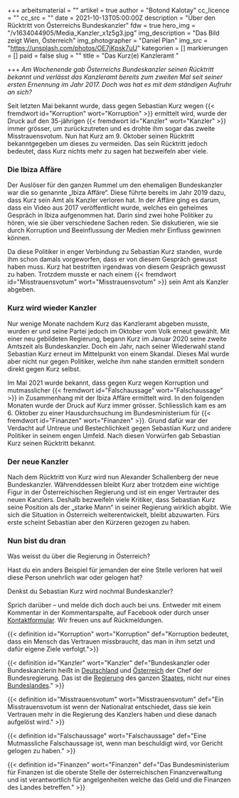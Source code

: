 +++
arbeitsmaterial = ""
artikel = true
author = "Botond Kalotay"
cc_licence = ""
cc_src = ""
date = 2021-10-13T05:00:00Z
description = "Über den Rücktritt von Österreichs Bundeskanzler"
fdw = true
hero_img = "/v1634044905/Media_Kanzler_x1z5g3.jpg"
img_description = "Das Bild zeigt Wien, Österreich"
img_photographer = "Daniel Plan"
img_src = "https://unsplash.com/photos/OE7jKpsk7uU"
kategorien = []
markierungen = []
paid = false
slug = ""
title = "Das Kurz(e) Kanzleramt "

+++
_Am Wochenende gab Österreichs Bundeskanzler seinen Rücktritt bekannt und verlässt das Kanzleramt bereits zum zweiten Mal seit seiner ersten Ernennung im Jahr 2017. Doch was hat es mit dem ständigen Aufruhr an sich?_

Seit letzten Mai bekannt wurde, dass gegen Sebastian Kurz wegen {{< fremdwort id="Korruption" wort="Korruption" >}} ermittelt wird, wurde der Druck auf den 35-jährigen {{< fremdwort id="Kanzler" wort="Kanzler" >}} immer grösser, um zurückzutreten und es drohte ihm sogar das zweite Misstrauensvotum. Nun hat Kurz am 9. Oktober seinen Rücktritt bekanntgegeben um dieses zu vermeiden. Das sein Rücktritt jedoch bedeutet, dass Kurz nichts mehr zu sagen hat bezweifeln aber viele.

### Die Ibiza Affäre

Der Auslöser für den ganzen Rummel um den ehemaligen Bundeskanzler war die so genannte „Ibiza Affäre“. Diese führte bereits im Jahr 2019 dazu, dass Kurz sein Amt als Kanzler verloren hat. In der Affäre ging es darum, dass ein Video aus 2017 veröffentlicht wurde, welches ein geheimes Gespräch in Ibiza aufgenommen hat. Darin sind zwei hohe Politiker zu hören, wie sie über verschiedene Sachen reden. Sie diskutieren, wie sie durch Korruption und Beeinflussung der Medien mehr Einfluss gewinnen können.

Da diese Politiker in enger Verbindung zu Sebastian Kurz standen, wurde ihm schon damals vorgeworfen, dass er von diesem Gespräch gewusst haben muss. Kurz hat bestritten irgendwas von diesem Gespräch gewusst zu haben. Trotzdem musste er nach einem {{< fremdwort id="Misstrauensvotum" wort="Misstrauensvotum" >}} sein Amt als Kanzler abgeben.

### Kurz wird wieder Kanzler

Nur wenige Monate nachdem Kurz das Kanzleramt abgeben musste, wurden er und seine Partei jedoch im Oktober vom Volk erneut gewählt. Mit einer neu gebildeten Regierung, begann Kurz im Januar 2020 seine zweite Amtszeit als Bundeskanzler. Doch ein Jahr, nach seiner Wiederwahl stand Sebastian Kurz erneut im Mittelpunkt von einem Skandal. Dieses Mal wurde aber nicht nur gegen Politiker, welche ihm nahe standen ermittelt sondern direkt gegen Kurz selbst.

Im Mai 2021 wurde bekannt, dass gegen Kurz wegen Korruption und mutmasslicher {{< fremdwort id="Falschaussage" wort="Falschaussage" >}} in Zusammenhang mit der Ibiza Affäre ermittelt wird. In den folgenden Monaten wurde der Druck auf Kurz immer grösser. Schliesslich kam es am 6. Oktober zu einer Hausdurchsuchung im Bundesministerium für {{< fremdwort id="Finanzen" wort="Finanzen" >}}. Grund dafür war der Verdacht auf Untreue und Bestechlichkeit gegen Sebastian Kurz und andere Politiker in seinem engen Umfeld. Nach diesen Vorwürfen gab Sebastian Kurz seinen Rücktritt bekannt.

### Der neue Kanzler

Nach dem Rücktritt von Kurz wird nun Alexander Schallenberg der neue Bundeskanzler. Währenddessen bleibt Kurz aber trotzdem eine wichtige Figur in der Österreichischen Regierung und ist ein enger Vertrauter des neuen Kanzlers. Deshalb bezweifeln viele Kritiker, dass Sebastian Kurz seine Position als der „starke Mann“ in seiner Regierung wirklich abgibt. Wie sich die Situation in Österreich weiterentwickelt, bleibt abzuwarten. Fürs erste scheint Sebastian aber den Kürzeren gezogen zu haben.

### Nun bist du dran

Was weisst du über die Regierung in Österreich?

Hast du ein anders Beispiel für jemanden der eine Stelle verloren hat weil diese Person unehrlich war oder gelogen hat?

Denkst du Sebastian Kurz wird nochmal Bundeskanzler?

Sprich darüber – und melde dich doch auch bei uns. Entweder mit einem Kommentar in der Kommentarspalte, auf Facebook oder durch unser [Kontaktformular](https://www.chinderzytig.ch/kontakt/). Wir freuen uns auf Rückmeldungen.

{{< definition id="Korruption" wort="Korruption" def="Korruption bedeutet, dass ein Mensch das Vertrauen missbraucht, das man in ihm setzt und dafür eigene Ziele verfolgt.">}}

{{< definition id="Kanzler" wort="Kanzler" def="Bundeskanzler oder Bundeskanzlerin heißt in [Deutschland](https://klexikon.zum.de/wiki/Deutschland "Deutschland") und [Österreich](https://klexikon.zum.de/wiki/%C3%96sterreich "Österreich") der Chef der Bundesregierung. Das ist die [Regierung](https://klexikon.zum.de/wiki/Regierung "Regierung") des ganzen [Staates](https://klexikon.zum.de/wiki/Staat "Staat"), nicht nur eines [Bundeslandes](https://klexikon.zum.de/wiki/Bundesland "Bundesland")." >}}

{{< definition id="Misstrauensvotum" wort="Misstrauensvotum" def="Ein Misstrauensvotum ist wenn der Nationalrat entschiedet, dass sie kein Vertrauen mehr in die Regierung des Kanzlers haben und diese danach aufgelöst wird." >}}

{{< definition id="Falschaussage" wort="Falschaussage" def="Eine Mutmassliche Falschaussage ist, wenn man beschuldigt wird, vor Gericht gelogen zu haben." >}}

{{< definition id="Finanzen" wort="Finanzen" def="Das Bundesministerium für Finanzen ist die oberste Stelle der österreichischen Finanzverwaltung und ist verantwortlich für angelgenheiten welche das Geld und die Finanzen des Landes betreffen." >}}